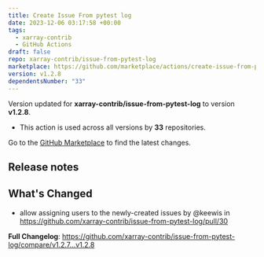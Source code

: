 ```yaml
---
title: Create Issue From pytest log
date: 2023-12-06 03:17:58 +00:00
tags:
  - xarray-contrib
  - GitHub Actions
draft: false
repo: xarray-contrib/issue-from-pytest-log
marketplace: https://github.com/marketplace/actions/create-issue-from-pytest-log
version: v1.2.8
dependentsNumber: "33"
---
```



Version updated for **xarray-contrib/issue-from-pytest-log** to version **v1.2.8**.
- This action is used across all versions by **33** repositories.

Go to the [GitHub Marketplace](https://github.com/marketplace/actions/create-issue-from-pytest-log) to find the latest changes.

## Release notes

## What's Changed
* allow assigning users to the newly-created issues by @keewis in https://github.com/xarray-contrib/issue-from-pytest-log/pull/30


**Full Changelog**: https://github.com/xarray-contrib/issue-from-pytest-log/compare/v1.2.7...v1.2.8
